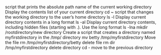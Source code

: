 script that prints the absolute path name of the current working directory
Display the contents list of your current directory
cd ~ script that changes the working directory to the user’s home directory
ls -l Display current directory contents in a long format
ls -al Display current directory contents, including hidden files (starting with .). Use the long format
ls -lna
mkdir /rootdirectory/new directory Create a script that creates a directory named myfirstdirectory in the /tmp/ directory
mv betty /tmp/myfirstdirectory Move the file
rm /tmp/myfirstdirectory/betty delete file
rm dir /tmp/myfirstdirectory delete directory
cd -  move to the previous directory
